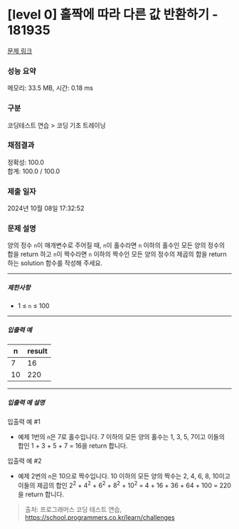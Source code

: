 # [level 0] 홀짝에 따라 다른 값 반환하기 - 181935 

[문제 링크](https://school.programmers.co.kr/learn/courses/30/lessons/181935) 

### 성능 요약

메모리: 33.5 MB, 시간: 0.18 ms

### 구분

코딩테스트 연습 > 코딩 기초 트레이닝

### 채점결과

정확성: 100.0<br/>합계: 100.0 / 100.0

### 제출 일자

2024년 10월 08일 17:32:52

### 문제 설명

<p>양의 정수 <code>n</code>이 매개변수로 주어질 때, <code>n</code>이 홀수라면 <code>n</code> 이하의 홀수인 모든 양의 정수의 합을 return 하고 <code>n</code>이 짝수라면 <code>n</code> 이하의 짝수인 모든 양의 정수의 제곱의 합을 return 하는 solution 함수를 작성해 주세요.</p>

<hr>

<h5>제한사항</h5>

<ul>
<li>1 ≤ <code>n</code> ≤ 100</li>
</ul>

<hr>

<h5>입출력 예</h5>
<table class="table">
        <thead><tr>
<th>n</th>
<th>result</th>
</tr>
</thead>
        <tbody><tr>
<td>7</td>
<td>16</td>
</tr>
<tr>
<td>10</td>
<td>220</td>
</tr>
</tbody>
      </table>
<hr>

<h5>입출력 예 설명</h5>

<p>입출력 예 #1</p>

<ul>
<li>예제 1번의 <code>n</code>은 7로 홀수입니다. 7 이하의 모든 양의 홀수는 1, 3, 5, 7이고 이들의 합인 1 + 3 + 5 + 7 = 16을 return 합니다.</li>
</ul>

<p>입출력 예 #2</p>

<ul>
<li>예제 2번의 <code>n</code>은 10으로 짝수입니다. 10 이하의 모든 양의 짝수는 2, 4, 6, 8, 10이고 이들의 제곱의 합인 2<sup>2</sup> + 4<sup>2</sup> + 6<sup>2</sup> + 8<sup>2</sup> + 10<sup>2</sup> = 4 + 16 + 36 + 64 + 100 = 220을 return 합니다.</li>
</ul>


> 출처: 프로그래머스 코딩 테스트 연습, https://school.programmers.co.kr/learn/challenges